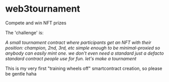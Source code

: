 # web3tournament
Compete and win NFT prizes

The 'challenge' is:

<i>A small tournament contract where participants get an NFT with their position: champion, 2nd, 3rd, etc
simple enough to be minimal-proxied so anybody can easily mint one.
we don't even need a standard just a defacto standard contract people use for fun.
let's make a tournament</i>

This is my very first "training wheels off" smartcontract creation, so please be gentle haha
